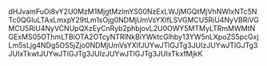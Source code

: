 dHJvamFuOi8vY2U0MzM1MjgtMzlmYS00NzExLWJjMGQtMjVhNWIxNTc5NTc0QGluLTAxLmxpY29tLm1sOjg0NDMjUmVsYXlfLSVGMCU5RiU4NyVBRiVGMCU5RiU4NyVCNUpQXzEyCnRyb2phbjovL2U0OWY5MTMyLTRmMWMtNGExMS05OThmLTBiOTA2OTcyNTRlNkBiYWktcGlhby13YW5nLXpoZS5pcGxjLm5sLjg4NDg5OS5jZjo0NDMjUmVsYXlfJUYwJTlGJTg3JUIzJUYwJTlGJTg3JUIxTkwtJUYwJTlGJTg3JUIzJUYwJTlGJTg3JUIxTkxfMjkK